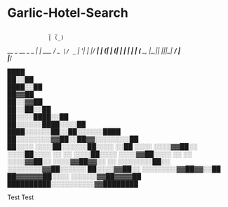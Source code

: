 # Garlic-Hotel-Search
                 _ _      
                 | (_)     
  __ _  __ _ _ __| |_  ___ 
 / _` |/ _` | '__| | |/ __|
| (_| | (_| | |  | | | (__ 
 \__, |\__,_|_|  |_|_|\___|
  __/ |                    
 |___/        

████                  
            ██░░██                
            ████░░██              
              ██▓▓██              
              ██░░▓▓██            
            ██░░██░░██            
          ██░░░░████░░██          
        ██░░░░░░████░░░░██        
    ████░░░░░░██░░██░░░░░░████    
  ██░░░░░░░░▓▓██░░██▓▓░░░░░░░░██  
██░░░░  ░░░░██░░░░░░██░░░░    ░░██
░░░░  ░░░░▓▓██░░  ░░░░██░░░░    ░░
░░    ░░░░██░░░░  ░░░░▓▓██░░░░  ░░
░░  ░░░░▓▓██░░    ░░░░▓▓██▓▓░░  ░░
░░░░░░░░██░░    ░░░░░░░░▓▓██░░░░░░
██░░░░▓▓██░░    ░░░░░░░░▓▓██▓▓░░██
██▓▓▓▓▓▓██░░░░    ░░░░░░▓▓██▓▓▓▓██
  ██████████░░░░░░░░░░▓▓████████  

Test
Test
